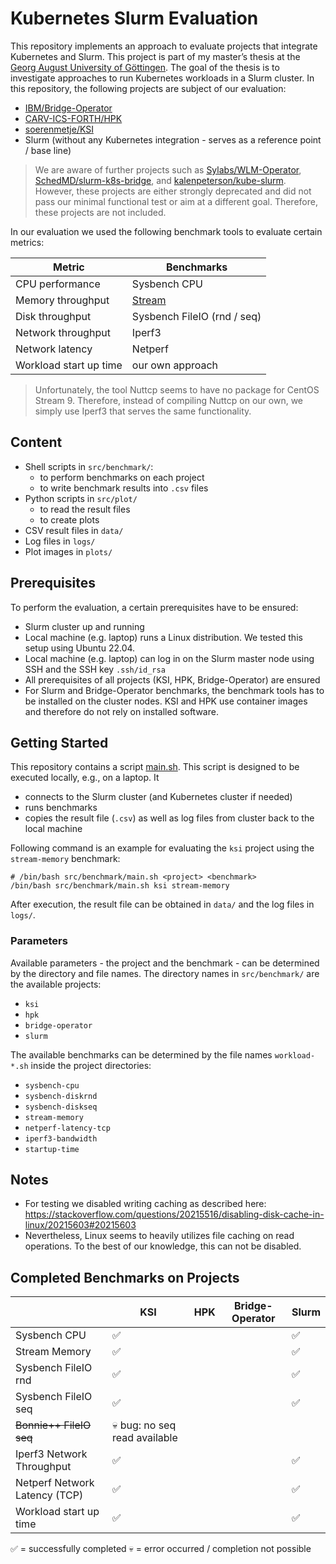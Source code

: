 # Kubernetes Slurm Evaluation

This repository implements an approach to evaluate projects that integrate Kubernetes and Slurm.
This project is part of my master’s thesis at the [Georg August University of Göttingen](https://www.uni-goettingen.de). The goal of the thesis is to investigate approaches to run Kubernetes workloads in a Slurm cluster.
In this repository, the following projects are subject of our evaluation:
- [IBM/Bridge-Operator](https://github.com/IBM/Bridge-Operator)
- [CARV-ICS-FORTH/HPK](https://github.com/CARV-ICS-FORTH/HPK)
- [soerenmetje/KSI](https://github.com/soerenmetje/kind-slurm-integration)
- Slurm (without any Kubernetes integration - serves as a reference point / base line)

> We are aware of further projects such as [Sylabs/WLM-Operator](https://github.com/sylabs/wlm-operator), [SchedMD/slurm-k8s-bridge](https://gitlab.com/SchedMD/training/slurm-k8s-bridge), and [kalenpeterson/kube-slurm](https://github.com/kalenpeterson/kube-slurm). 
> However, these projects are either strongly deprecated and did not pass our minimal functional test 
> or aim at a different goal. Therefore, these projects are not included.

In our evaluation we used the following benchmark tools to evaluate certain metrics:

| Metric                 | Benchmarks                                             |
|------------------------|--------------------------------------------------------|
| CPU performance        | Sysbench CPU                                           |
| Memory throughput      | [Stream](https://github.com/soerenmetje/docker-stream) |
| Disk throughput        | Sysbench FileIO (rnd / seq)                            |
| Network throughput     | Iperf3                                                 |
| Network latency        | Netperf                                                |
| Workload start up time | our own approach                                       |

> Unfortunately, the tool Nuttcp seems to have no package for CentOS Stream 9. 
> Therefore, instead of compiling Nuttcp on our own, we simply use Iperf3 that serves the same functionality.
 

## Content
- Shell scripts in `src/benchmark/`:
  - to perform benchmarks on each project
  - to write benchmark results into `.csv` files
- Python scripts in `src/plot/`
  - to read the result files
  - to create plots
- CSV result files in `data/`
- Log files in `logs/`
- Plot images in `plots/`

## Prerequisites
To perform the evaluation, a certain prerequisites have to be ensured:
- Slurm cluster up and running
- Local machine (e.g. laptop) runs a Linux distribution. We tested this setup using Ubuntu 22.04.
- Local machine (e.g. laptop) can log in on the Slurm master node using SSH and the SSH key `.ssh/id_rsa`
- All prerequisites of all projects (KSI, HPK, Bridge-Operator) are ensured
- For Slurm and Bridge-Operator benchmarks, the benchmark tools has to be installed on the cluster nodes. KSI and HPK use container images and therefore do not rely on installed software.

## Getting Started
This repository contains a script [main.sh](src/benchmark/main.sh). This script is designed to be executed locally, e.g., on a laptop. It 
- connects to the Slurm cluster (and Kubernetes cluster if needed)
- runs benchmarks
- copies the result file (`.csv`) as well as log files from cluster back to the local machine

Following command is an example for evaluating the `ksi` project using the `stream-memory` benchmark:
```shell
# /bin/bash src/benchmark/main.sh <project> <benchmark>
/bin/bash src/benchmark/main.sh ksi stream-memory
```
After execution, the result file can be obtained in `data/` and the log files in `logs/`.

### Parameters
Available parameters - the project and the benchmark - can be determined by the directory and file names.
The directory names in `src/benchmark/` are the available projects:
- `ksi`
- `hpk`
- `bridge-operator`
- `slurm`

The available benchmarks can be determined by the file names `workload-*.sh` inside the project directories:
- `sysbench-cpu`
- `sysbench-diskrnd`
- `sysbench-diskseq`
- `stream-memory`
- `netperf-latency-tcp`
- `iperf3-bandwidth`
- `startup-time`


## Notes
- For testing we disabled writing caching as described here: https://stackoverflow.com/questions/20215516/disabling-disk-cache-in-linux/20215603#20215603
- Nevertheless, Linux seems to heavily utilizes file caching on read operations. To the best of our knowledge, this can not be disabled.


## Completed Benchmarks on Projects
|                               | KSI                           | HPK | Bridge-Operator | Slurm |
|-------------------------------|-------------------------------|-----|-----------------|-------|
| Sysbench CPU                  | ✅                             |     |                 | ✅     |
| Stream Memory                 | ✅                             |     |                 | ✅     |
| Sysbench FileIO rnd           | ✅                             |     |                 | ✅     |
| Sysbench FileIO seq           | ✅                             |     |                 | ✅     |
| ~~Bonnie++ FileIO seq~~       | 💀 bug: no seq read available |     |                 |       |
| Iperf3 Network Throughput     | ✅                             |     |                 | ✅     |
| Netperf Network Latency (TCP) | ✅                             |     |                 | ✅     |
| Workload start up time        | ✅                             |     |                 | ✅     |

✅ = successfully completed
💀 = error occurred / completion not possible